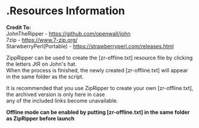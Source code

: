 # .Resources Information

**Credit To:**<br>
JohnTheRipper - <a href="https://github.com/openwall/john">https://github.com/openwall/john</a><br>
7zip - <a href="https://www.7-zip.org/">https://www.7-zip.org/</a><br>
StarwberryPerl(Portable) - <a href="https://strawberryperl.com/releases.html">https://strawberryperl.com/releases.html</a><br>

ZippRipper can be used to create the [zr-offline.txt] resource file by clicking the letters JtR on John's hat.<br> 
When the process is finished, the newly created [zr-offline.txt] will appear in the same folder as the script.<br>

It is recommended that you use ZipRipper to create your own [zr-offline.txt], the archived version is only here in case<br>
any of the included links become unavailable.<br>

**Offline mode can be enabled by putting [zr-offline.txt] in the same folder as ZipRipper before launch**
